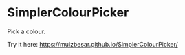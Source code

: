 # SimplerColourPicker
Pick a colour.

Try it here: https://muizbesar.github.io/SimplerColourPicker/
